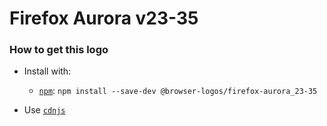 # Firefox Aurora v23-35

### How to get this logo

* Install with:
  * [`npm`](https://www.npmjs.com/): `npm install --save-dev @browser-logos/firefox-aurora_23-35`

* Use [`cdnjs`](https://cdnjs.com/libraries/browser-logos)
